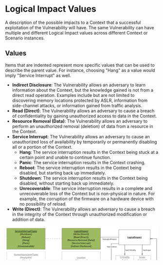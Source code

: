 # Logical Impact Values

A description of the possible impacts to a Context that a successful exploitation of the Vulnerability will have. The same Vulnerability can have multiple and different Logical Impact values across different Context or Scenario instances.

## Values

Items that are indented represent more specific values that can be used to describe the parent value. For instance, choosing "Hang" as a value would imply "Service Interrupt" as well.

- **Indirect Disclosure**:  The Vulnerability allows an adversary to learn information about the Context, but the knowledge gained is not from a direct read operation. Examples include but are not limited to discovering memory locations protected by ASLR, information from side-channel attacks, or information gained from traffic analysis.
- **Read (Direct)**:  The Vulnerability allows an adversary to cause a breach of confidentiality by gaining unauthorized access to data in the Context.  
- **Resource Removal (Data)**:  The Vulnerability allows an adversary to perform an unauthorized removal (deletion) of data from a resource in the Context.
- **Service Interrupt**:  The Vulnerability allows an adversary to cause an unauthorized loss of availability by temporarily or permanently disabling all or a portion of the Context.
  - **Hang**:  The service interruption results in the Context being stuck at a certain point and unable to continue function.
  - **Panic**:  The service interruption results in the Context crashing.
  - **Reboot**:  The service interruption results in the Context being disabled, but starting back up immediately.
  - **Shutdown**:  The service interruption results in the Context being disabled, without starting back up immediately.
  - **Unrecoverable**:  The service interruption results in a complete and unrecoverable loss of the Context but is non-physical in nature. For example, the corruption of the firmware on a hardware device with no possibility of reload.
- **Write (Direct)**:  The Vulnerability allows an adversary to cause a breach in the integrity of the Context through unauthorized modification or addition of data.

![Logical Impact Values Graph](../figures/graphsnippets/LogicalImpactValuesSnippet.png "Logical Impact Values Graph")
